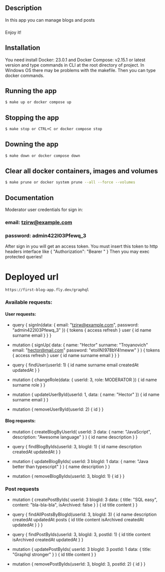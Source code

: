## Description

In this app you can manage blogs and posts

###

Enjoy it!

## Installation

You need install Docker: 23.0.1 and Docker Compose: v2.15.1 or latest version and type commands in CLI at the root directory of project.
In Windows OS there may be problems with the makefile. Then you can type docker commands.

## Running the app

```bash
$ make up or docker compose up
```

## Stopping the app

```bash
$ make stop or CTRL+C or docker compose stop
```

## Downing the app

```bash
$ make down or docker compose down
```

## Clear all docker containers, images and volumes

```bash
$ make prune or docker system prune --all --force --volumes
```

## Documentation

Moderator user credentials for sign in:

### email: tzirw@example.com

### password: admin422I03Pfewq_3

After sign in you will get an access token. You must insert this token to http headers interface like {
"Authorization": "Bearer <token>"
}
Then you may exec protected queries!


# Deployed url
```http request
https://first-blog-app.fly.dev/graphql
```

### Available requests:

#### User requests:

-   query {
    signIn(data: { email: "tzirw@example.com", password: "admin422I03Pfewq_3" }) {
    tokens {
    access
    refresh
    }
    user {
    id
    name
    surname
    email
    }
    }
    }

-   mutation {
    signUp(
    data: {
    name: "Hector"
    surname: "Troyanovich"
    email: "hector@mail.com"
    password: "etoiIN)978bY4!meww"
    }
    ) {
    tokens {
    access
    refresh
    }
    user {
    id
    name
    surname
    email
    }
    }
    }

-   query {
    findUser(userId: 1) {
    id
    name
    surname
    email
    createdAt
    updatedAt
    }
    }

-   mutation {
    changeRole(data: { userId: 3, role: MODERATOR }) {
    id
    name
    surname
    role
    }
    }

-   mutation {
    updateUserById(userId: 1, data: { name: "Hector" }) {
    id
    name
    surname
    email
    }
    }

-   mutation {
    removeUserById(userId: 2) {
    id
    }
    }

#### Blog requests:

-   mutation {
    createBlogByUserId(
    userId: 3
    data: { name: "JavaScript", description: "Awesome language" }
    ) {
    id
    name
    description
    }
    }

-   query {
    findBlogByIds(userId: 3, blogId: 1) {
    id
    name
    description
    createdAt
    updatedAt
    }
    }

-   mutation {
    updateBlogByIds(
    userId: 3
    blogId: 1
    data: { name: "Java better than typescript" }
    ) {
    name
    description
    }
    }

-   mutation {
    removeBlogByIds(userId: 3, blogId: 1) {
    id
    }
    }

### Post requests

-   mutation {
    createPostByIds(
    userId: 3
    blogId: 3
    data: { title: "SQL easy", content: "bla-bla-bla", isArchived: false }
    ) {
    id
    title
    content
    }
    }

-   query {
    findAllPostsByBlogId(userId: 3, blogId: 3) {
    id
    name
    description
    createdAt
    updatedAt
    posts {
    id
    title
    content
    isArchived
    createdAt
    updatedAt
    }
    }
    }

-   query {
    findPostByIds(userId: 3, blogId: 3, postId: 1) {
    id
    title
    content
    isArchived
    createdAt
    updatedAt
    }
    }

-   mutation {
    updatePostByIds(
    userId: 3
    blogId: 3
    postId: 1
    data: { title: "Graphql stronger" }
    ) {
    id
    title
    content
    }
    }

-   mutation {
    removePostByIds(userId: 3, blogId: 3, postId: 2) {
    id
    }
    }
